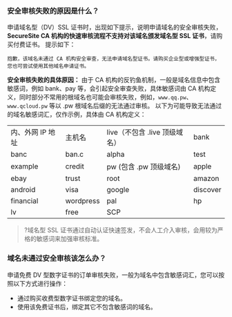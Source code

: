 ### 安全审核失败的原因是什么？
申请域名型（DV）SSL 证书时，出现如下提示，说明申请域名的安全审核失败，**SecureSite CA 机构的快速审核流程不支持对该域名颁发域名型 SSL 证书**，请购买付费证书。
提示如下：
```
抱歉，该域名未通过 CA 机构安全审查，无法申请域名型证书。请购买企业型或增强型证书，您也可尝试使用其他域名申请证书。
```

**安全审核失败的具体原因：**
由于 CA 机构的反钓鱼机制，一般是域名信息中包含敏感词，例如 bank、pay 等，会引起安全审查失败，具体敏感词由 CA 机构定义，同时部分不常用的根域名也可能会审核失败，例如，`www.qq.pw`、`www.qcloud.pw` 等以 .pw 根域名后缀的无法通过审核。
以下为可能导致无法通过的域名敏感词汇，仅作示例，具体由 CA 机构定义：
<table >
<colgroup>
<col >
<col >
<col >
<col >
</colgroup>
<tbody>
  <tr>
    <td>内、外网 IP 地址</td>
    <td>主机名</td>
    <td>live（不包含 .live 顶级域名）</td>
    <td>bank</td>
  </tr>
  <tr>
    <td>banc</td>
    <td>ban.c</td>
    <td>alpha</td>
    <td>test</td>
  </tr>
  <tr>
    <td>example</td>
    <td>credit</td>
    <td>pw (包含 .pw 顶级域名)</td>
    <td>apple</td>
  </tr>
  <tr>
    <td>ebay</td>
    <td>trust</td>
    <td>root</td>
    <td>amazon</td>
  </tr>
  <tr>
    <td>android</td>
    <td>visa</td>
    <td>google</td>
    <td>discover</td>
  </tr>
  <tr>
    <td>financial</td>
    <td>wordpress</td>
    <td>pal</td>
    <td>hp</td>
  </tr>
  <tr>
    <td>lv</td>
    <td>free</td>
    <td>SCP</td>
    <td></td>
  </tr>
</tbody>
</table>

>?域名型 SSL 证书通过自动认证快速签发，不会人工介入审核，会用较为严格的敏感词来加强审核标准。



### 域名未通过安全审核该怎么办？
申请免费 DV 型数字证书的订单审核失败，一般为域名中包含敏感词汇，您可以按照以下方式进行操作：
 - 通过购买收费型数字证书绑定您的域名。
 - 使用该免费证书后，绑定其它不包含敏感词的域名。

